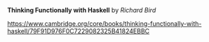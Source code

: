 **Thinking Functionally with Haskell** by *Richard Bird*

https://www.cambridge.org/core/books/thinking-functionally-with-haskell/79F91D976F0C7229082325B41824EBBC